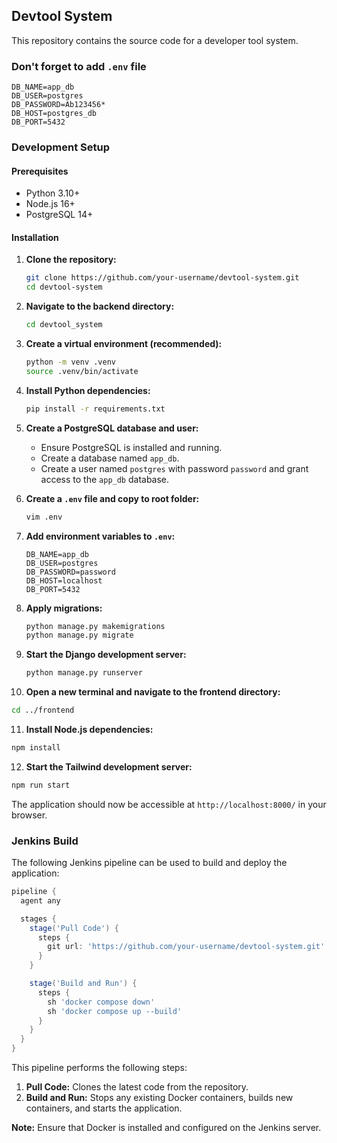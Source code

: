 ## Devtool System

This repository contains the source code for a developer tool system.

### Don't forget to add `.env` file

```
DB_NAME=app_db
DB_USER=postgres
DB_PASSWORD=Ab123456*
DB_HOST=postgres_db
DB_PORT=5432
```

### Development Setup

#### Prerequisites

- Python 3.10+
- Node.js 16+
- PostgreSQL 14+

#### Installation

1. **Clone the repository:**

   ```bash
   git clone https://github.com/your-username/devtool-system.git
   cd devtool-system
   ```

2. **Navigate to the backend directory:**

   ```bash
   cd devtool_system
   ```

3. **Create a virtual environment (recommended):**

   ```bash
   python -m venv .venv
   source .venv/bin/activate
   ```

4. **Install Python dependencies:**

   ```bash
   pip install -r requirements.txt
   ```

5. **Create a PostgreSQL database and user:**
    - Ensure PostgreSQL is installed and running.
    - Create a database named `app_db`.
    - Create a user named `postgres` with password `password` and grant access to the `app_db` database.

6. **Create a `.env` file and copy to root folder:**

   ```bash
   vim .env
   ```

7. **Add environment variables to `.env`:**

   ```
   DB_NAME=app_db
   DB_USER=postgres
   DB_PASSWORD=password
   DB_HOST=localhost
   DB_PORT=5432
   ```

8. **Apply migrations:**

   ```bash
   python manage.py makemigrations
   python manage.py migrate
   ```

9. **Start the Django development server:**

   ```bash
   python manage.py runserver
   ```

10. **Open a new terminal and navigate to the frontend directory:**

```bash
cd ../frontend
```

11. **Install Node.js dependencies:**

```bash
npm install
```

12. **Start the Tailwind development server:**

```bash
npm run start
```

The application should now be accessible at `http://localhost:8000/` in your browser.

### Jenkins Build

The following Jenkins pipeline can be used to build and deploy the application:

```groovy
pipeline {
  agent any

  stages {
    stage('Pull Code') {
      steps {
        git url: 'https://github.com/your-username/devtool-system.git'
      }
    }

    stage('Build and Run') {
      steps {
        sh 'docker compose down'
        sh 'docker compose up --build'
      }
    }
  }
}
```

This pipeline performs the following steps:

1. **Pull Code:** Clones the latest code from the repository.
2. **Build and Run:** Stops any existing Docker containers, builds new containers, and starts the application.

**Note:** Ensure that Docker is installed and configured on the Jenkins server.

